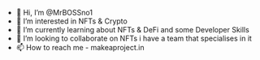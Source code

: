 - 👋 Hi, I’m @MrBOSSno1
- 👀 I’m interested in NFTs & Crypto
- 🌱 I’m currently learning about NFTs & DeFi and some Developer Skills
- 💞️ I’m looking to collaborate on NFTs i have a team that specialises in it
- 📫 How to reach me - makeaproject.in

<!---
MrBOSSno1/MrBOSSno1 is a ✨ special ✨ repository because its `README.md` (this file) appears on your GitHub profile.
You can click the Preview link to take a look at your changes.
--->
